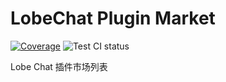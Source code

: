 # LobeChat Plugin Market

[![Coverage][coverage]][codecov-url] ![Test CI status][test-ci]

[test-ci]: https://github.com/lobehub/chat-plugin-market/workflows/Test/badge.svg
[coverage]: https://codecov.io/gh/arvinxx/vercel-serverless-api-template/branch/master/graph/badge.svg
[codecov-url]: https://codecov.io/gh/arvinxx/vercel-serverless-api-template/branch/master

Lobe Chat 插件市场列表
